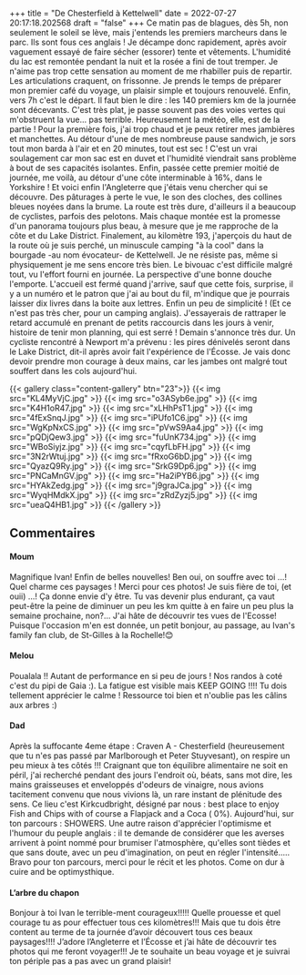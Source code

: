 +++
title = "De Chesterfield à Kettelwell"
date = 2022-07-27 20:17:18.202568
draft = "false"
+++
Ce matin pas de blagues, dès 5h, non seulement le soleil se lève, mais j'entends les premiers marcheurs dans le parc. Ils sont fous ces anglais ! Je décampe donc rapidement, après avoir vaguement essayé de faire sécher (essorer) tente et vêtements. L'humidité du lac est remontée pendant la nuit et la rosée a fini de tout tremper. Je n'aime pas trop cette sensation au moment de me rhabiller puis de repartir. Les articulations craquent, on frissonne. Je prends le temps de préparer mon premier café du voyage, un plaisir simple et toujours renouvelé. Enfin, vers 7h c'est le départ. Il faut bien le dire : les 140 premiers km de la journée sont décevants. C'est très plat, je passe souvent pas des voies vertes qui m'obstruent la vue... pas terrible. Heureusement la météo, elle, est de la partie ! Pour la première fois, j'ai trop chaud et je peux retirer mes jambières et manchettes. Au détour d'une de mes nombreuse pause sandwich, je sors tout mon barda à l'air et en 20 minutes, tout est sec ! C'est un vrai soulagement car mon sac est en duvet et l'humidité viendrait sans problème à bout de ses capacités isolantes. Enfin, passée cette premier moitié de journée, me voilà, au détour d'une côte interminable à 16%, dans le Yorkshire ! Et voici enfin l'Angleterre que j'étais venu chercher qui se découvre. Des pâturages à perte le vue, le son des cloches, des collines bleues noyées dans la brume. La route est très dure, d'ailleurs il a beaucoup de cyclistes, parfois des pelotons. Mais chaque montée est la promesse d'un panorama toujours plus beau, à mesure que je me rapproche de la côte et du Lake District. Finalement, au kilomètre 193, j'aperçois du haut de la route où je suis perché, un minuscule camping "à la cool" dans la bourgade -au nom évocateur- de Kettelwell. Je ne résiste pas, même si physiquement je me sens encore très bien. Le bivouac c'est difficile malgré tout, vu l'effort fourni en journée. La perspective d'une bonne douche l'emporte. L'accueil est fermé quand j'arrive, sauf que cette fois, surprise, il y a un numéro et le patron que j'ai au bout du fil, m'indique que je pourrais laisser dix livres dans la boite aux lettres. Enfin un peu de simplicité ! (Et ce n'est pas très cher, pour un camping anglais). J'essayerais de rattraper le retard accumulé en prenant de petits raccourcis dans les jours à venir, histoire de tenir mon planning, qui est serré ! Demain s'annonce très dur. Un cycliste rencontré à Newport m'a prévenu : les pires dénivelés seront dans le Lake District, dit-il après avoir fait l'expérience de l'Écosse. Je vais donc devoir prendre mon courage à deux mains, car les jambes ont malgré tout souffert dans les cols aujourd'hui.

{{< gallery class="content-gallery" btn="23">}}
{{< img src="KL4MyVjC.jpg" >}}
{{< img src="o3ASyb6e.jpg" >}}
{{< img src="K4H1oR47.jpg" >}}
{{< img src="xLHhPsT1.jpg" >}}
{{< img src="4fExSnqJ.jpg" >}}
{{< img src="iPUfo1C6.jpg" >}}
{{< img src="WgKpNxCS.jpg" >}}
{{< img src="pVwS9Aa4.jpg" >}}
{{< img src="pQDjQew3.jpg" >}}
{{< img src="fuUnK734.jpg" >}}
{{< img src="WBoSiyjz.jpg" >}}
{{< img src="cqyfLbFH.jpg" >}}
{{< img src="3N2rWtuj.jpg" >}}
{{< img src="fRxoG6bD.jpg" >}}
{{< img src="QyazQ9Ry.jpg" >}}
{{< img src="SrkG9Dp6.jpg" >}}
{{< img src="PNCaMnGV.jpg" >}}
{{< img src="Ha2iPYB6.jpg" >}}
{{< img src="HYAkZedg.jpg" >}}
{{< img src="j9graJCa.jpg" >}}
{{< img src="WyqHMdkX.jpg" >}}
{{< img src="zRdZyzj5.jpg" >}}
{{< img src="ueaQ4HB1.jpg" >}}
{{< /gallery >}}

## Commentaires
#### Moum
Magnifique Ivan! Enfin de belles nouvelles! Ben oui, on souffre avec toi ...! Quel charme ces paysages ! Merci pour ces photos! Je suis fière de toi, (et ouii) ...! Ça donne envie d'y être. Tu vas devenir plus endurant, ça vaut peut-être la peine de diminuer un peu les km quitte à en faire un peu plus la semaine prochaine, non?... J'ai hâte de découvrir tes vues de l'Ecosse! Puisque l'occasion m'en est donnée, un petit bonjour, au passage, au Ivan's family fan club, de St-Gilles à la Rochelle!😊
#### Melou
Poualala !! Autant de performance en si peu de jours ! Nos randos à coté c'est du pipi de Gaia :). La fatigue est visible mais KEEP GOING !!!! Tu dois tellement apprécier le calme ! Ressource toi bien et n'oublie pas les câlins aux arbres :)
#### Dad
Après la suffocante 4eme étape : Craven A - Chesterfield (heureusement que tu n'es pas passé par Marlborough et Peter Stuyvesant),
on respire un peu mieux à tes côtés !!!
Craignant que ton équilibre alimentaire ne soit en péril, j'ai recherché pendant des jours l'endroit où, béats, sans mot dire, les mains graisseuses et enveloppés d'odeurs de vinaigre, nous avions tacitement convenu que nous vivions là, un rare instant de plénitude des sens. Ce lieu c'est Kirkcudbright, désigné par nous : best place to enjoy Fish and Chips with of course a Flapjack and a Coca ( 0%).
Aujourd'hui, sur ton parcours : SHOWERS.
Une autre raison d'apprécier l'optimisme et l'humour du peuple anglais : il te demande de considérer que les averses arrivent à point nommé pour brumiser l'atmosphère, qu'elles sont tièdes et que sans doute, avec un peu d'imagination, on peut en régler l'intensité.....
Bravo pour ton parcours, merci pour le récit et les photos.
Come on dur à cuire and be optimysthique.
#### L’arbre du chapon
Bonjour à toi Ivan le terrible-ment courageux!!!!!
Quelle prouesse et quel courage tu as pour effectuer tous ces kilomètres!!!
Mais que tu dois être content au terme de ta journée d’avoir découvert tous ces beaux paysages!!!! J’adore l’Angleterre et l’Écosse et j’ai hâte de découvrir tes photos qui me feront voyager!!! 
Je te souhaite un beau voyage et je suivrai ton périple pas a pas avec un grand plaisir!
